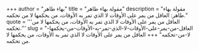 +++
author = "بهاء طاهر"
title = "مقولة بهاء طاهر"
description = "مقولة بهاء طاهر: العاقل من يمر على الأوقات لا الذي تمر به الأوقات، من يحكمها لا من تحكمه."
quote = '''العاقل من يمر على الأوقات لا الذي تمر به الأوقات، من يحكمها لا من تحكمه.''' 
slug = "العاقل-من-يمر-على-الأوقات-لا-الذي-تمر-به-الأوقات-من-يحكمها-لا-من-تحكمه"
+++
العاقل من يمر على الأوقات لا الذي تمر به الأوقات، من يحكمها لا من تحكمه.
